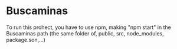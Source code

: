 # Buscaminas

To run this prohect, you have to use npm, making "npm start" in the Buscaminas path (the same folder of, public, src, node_modules, package.son,...)

